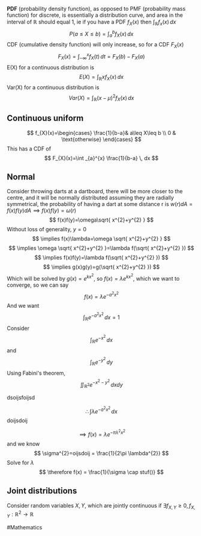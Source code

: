 **PDF** (probability density function), as opposed to PMF (probability mass function) for discrete, is essentially a distribution curve, and area in the interval of $\mathbb{R}$ should equal 1, ie if you have a PDF $f_{X}(x)$ then $\int _{\mathbb{R}}f_{x}(x) \, dx$
$$
P(a\leq X\leq b)=\int ^{b}_{a} f_{X}(x) \, dx  
$$
CDF (cumulative density function) will only increase, so for a CDF $F_{X}(x)$
$$
F_{X}(x)=\int _{-\infty}^{x}f_{X}(t) \, dt =F_{X}(b)-F_{X}(a)
$$
E(X) for a continuous distribution is
$$
E(X)=\int _{\mathbb{R}}xf_{X}(x) \, dx 
$$
Var(X) for a continuous distribution is
$$
Var(X)=\int _{\mathbb{R}} (x-\mu)^{2}f_{X}(x) \, dx 
$$
## Continuous uniform
$$
f_{X}(x)=\begin{cases}
\frac{1}{b-a}& a\leq X\leq b
\\ 0 & \text{otherwise}
\end{cases}
$$
This has a CDF of 
$$
F_{X}(x)=\int _{a}^{x} \frac{1}{b-a} \, dx 
$$
## Normal
Consider throwing darts at a dartboard, there will be more closer to the centre, and it will be normally distributed assuming they are radially symmetrical, the probability of having a dart at some distance r is $w(r)dA=f(x)f(y)dA\implies f(x)f(y)=\omega(r)$
$$
f(x)f(y)=\omega\sqrt{ x^{2}+y^{2} }
$$
Without loss of generality, $y=0$
$$
\implies f(x)\lambda=\omega \sqrt{ x^{2}+y^{2} }
$$
$$
\implies \omega \sqrt{ x^{2}+y^{2} }=\lambda f(\sqrt{ x^{2}+y^{2} })
$$
$$
\implies f(x)f(y)=\lambda f(\sqrt{ x^{2}+y^{2} })
$$
$$
\implies g(x)g(y)=g(\sqrt{ x^{2}+y^{2} })
$$
Which will be solved by $g(x)=e^{kx^{2}}$, so $f(x)=\lambda e^{ kx^{2} }$, which we want to converge, so we can say
$$
f(x)=\lambda e^{ -a^{2}x^{2} }
$$
And we want 
$$
\int _{\mathbb{R}} e^{ -a^{2}x^{2} } \, dx =1
$$
Consider 
$$
\int _{\mathbb{R}} e^{ -x^{2} } \, dx 
$$
and 
$$
\int _{\mathbb{R}} e^{-y^{2}}\, dy
$$
Using Fabini's theorem,
$$
\iint_{\mathbb{R}^{2}} e^{-x^{2}-y^{2}} \,dxdy
$$

dsoijsfoijsd


$$
\therefore \int \lambda e^{-a^{2}x^{2}} \, dx 
$$
doijsdoij

$$
\implies f(x)=\lambda e^{ -\pi\lambda^{2} x^{2} }
$$
and we know
$$
\sigma^{2}=oijsdoij = \frac{1}{2\pi \lambda^{2}}
$$
Solve for $\lambda$
$$
\therefore f(x) = \frac{1}{\sigma \cap stuf()}
$$
## Joint distributions
Consider random variables $X,Y$, which are jointly continuous if $\exists f_{X,Y}\geq 0, f_{X,Y}:\mathbb{R}^{2}\to \mathbb{R}$ 

#Mathematics